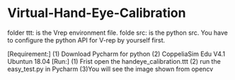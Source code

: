 # Virtual-Hand-Eye-Calibration
folder ttt: is the Vrep environment file.
folde src: is the python src.
You have to configure the python API for V-rep by yourself first. 

[Requirement:]
(1) Download Pycharm for python
(2) CoppeliaSim Edu V4.1 Ubuntun 18.04
[Run:]
(1) Frist open the handeye_calibration.ttt
(2) run the easy_test.py in Pycharm 
(3)You will see the image shown from opencv 
